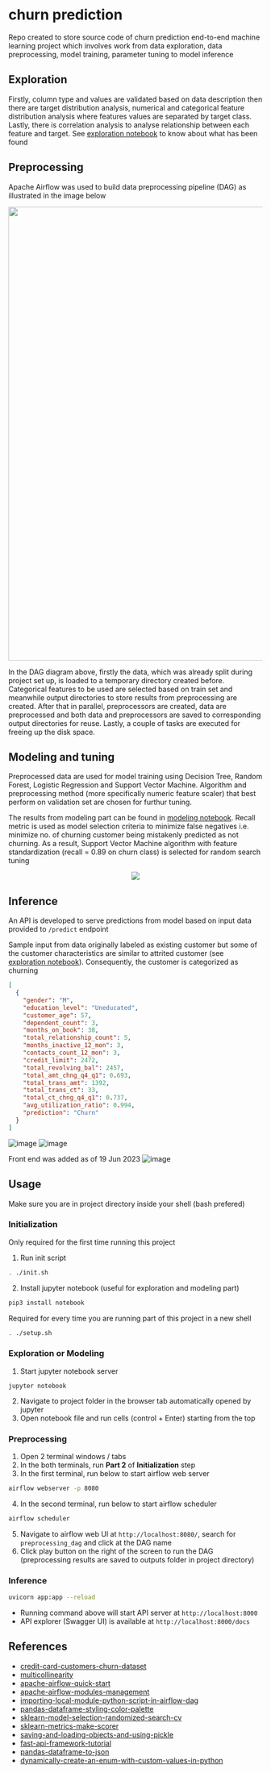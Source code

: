 # churn prediction

Repo created to store source code of churn prediction end-to-end machine learning project which involves work from data exploration, data preprocessing, model training, parameter tuning to model inference

## Exploration

Firstly, column type and values are validated based on data description then there are target distribution analysis, numerical and categorical feature distribution analysis where features values are separated by target class. Lastly, there is correlation analysis to analyse relationship between each feature and target. See [exploration notebook](https://github.com/ppkgtmm/churn-prediction/blob/main/exploration.ipynb) to know about what has been found

## Preprocessing

Apache Airflow was used to build data preprocessing pipeline (DAG) as illustrated in the image below

<img width=900 src="https://user-images.githubusercontent.com/57994731/168348130-19bf7d40-0140-4b78-bd15-00be5e3a6675.png" />

In the DAG diagram above, firstly the data, which was already split during project set up, is loaded to a temporary directory created before. Categorical features to be used are selected based on train set and meanwhile output directories to store results from preprocessing are created. After that in parallel, preprocessors are created, data are preprocessed and both data and preprocessors are saved to corresponding output directories for reuse. Lastly, a couple of tasks are executed for freeing up the disk space.

## Modeling and tuning

Preprocessed data are used for model training using Decision Tree, Random Forest, Logistic Regression and Support Vector Machine. Algorithm and preprocessing method (more specifically numeric feature scaler) that best perform on validation set are chosen for furthur tuning.

The results from modeling part can be found in [modeling notebook](https://github.com/ppkgtmm/hello-hello/blob/main/modeling.ipynb). Recall metric is used as model selection criteria to minimize false negatives i.e. minimize no. of churning customer being mistakenly predicted as not churning. As a result, Support Vector Machine algorithm with feature standardization (recall = 0.89 on churn class) is selected for random search tuning

<p align="center">
<img src="https://user-images.githubusercontent.com/57994731/168349011-5be9af25-51c3-4565-b256-469b3938cd26.png" />
</p>

## Inference

An API is developed to serve predictions from model based on input data provided to `/predict` endpoint

Sample input from data originally labeled as existing customer but some of the customer characteristics are similar to attrited customer (see [exploration notebook](https://github.com/ppkgtmm/hello-hello/blob/main/exploration.ipynb)). Consequently, the customer is categorized as churning

```json
[
  {
    "gender": "M",
    "education_level": "Uneducated",
    "customer_age": 57,
    "dependent_count": 3,
    "months_on_book": 38,
    "total_relationship_count": 5,
    "months_inactive_12_mon": 3,
    "contacts_count_12_mon": 3,
    "credit_limit": 2472,
    "total_revolving_bal": 2457,
    "total_amt_chng_q4_q1": 0.693,
    "total_trans_amt": 1392,
    "total_trans_ct": 33,
    "total_ct_chng_q4_q1": 0.737,
    "avg_utilization_ratio": 0.994,
    "prediction": "Churn"
  }
]
```

![image](https://user-images.githubusercontent.com/57994731/168351648-4669022d-1b5b-4a08-8600-9eee9c3c9f02.png)
![image](https://user-images.githubusercontent.com/57994731/168353360-47e23644-3c5f-4d08-9a2d-3c9101ac8694.png)

Front end was added as of 19 Jun 2023
![image](https://user-images.githubusercontent.com/57994731/246894228-dfd0cfc4-33a1-41ec-be0c-73bbdd019ce3.png)

## Usage

Make sure you are in project directory inside your shell (bash prefered)

### Initialization

Only required for the first time running this project

1. Run init script

```sh
. ./init.sh
```

2. Install jupyter notebook (useful for exploration and modeling part)

```sh
pip3 install notebook
```

Required for every time you are running part of this project in a new shell

```sh
. ./setup.sh
```

### Exploration or Modeling

1. Start jupyter notebook server

```
jupyter notebook
```

2. Navigate to project folder in the browser tab automatically opened by jupyter
3. Open notebook file and run cells (control + Enter) starting from the top

### Preprocessing

1. Open 2 terminal windows / tabs
2. In the both terminals, run **Part 2** of **Initialization** step
3. In the first terminal, run below to start airflow web server

```sh
airflow webserver -p 8080
```

4. In the second terminal, run below to start airflow scheduler

```sh
airflow scheduler
```

5. Navigate to airflow web UI at `http://localhost:8080/`, search for `preprocessing_dag` and click at the DAG name
6. Click play button on the right of the screen to run the DAG (preprocessing results are saved to outputs folder in project directory)

### Inference

```sh
uvicorn app:app --reload
```

- Running command above will start API server at `http://localhost:8000`
- API explorer (Swagger UI) is available at `http://localhost:8000/docs`

## References

- [credit-card-customers-churn-dataset](https://www.kaggle.com/datasets/sakshigoyal7/credit-card-customers)
- [multicollinearity](https://en.wikipedia.org/wiki/Multicollinearity)
- [apache-airflow-quick-start](https://airflow.apache.org/docs/apache-airflow/stable/start/local.html)
- [apache-airflow-modules-management](https://airflow.apache.org/docs/apache-airflow/stable/modules_management.html)
- [importing-local-module-python-script-in-airflow-dag](https://stackoverflow.com/questions/50150384/importing-local-module-python-script-in-airflow-dag)
- [pandas-dataframe-styling-color-palette](https://pandas.pydata.org/docs/user_guide/style.html)
- [sklearn-model-selection-randomized-search-cv](https://scikit-learn.org/stable/modules/generated/sklearn.model_selection.RandomizedSearchCV.html)
- [sklearn-metrics-make-scorer](https://scikit-learn.org/stable/modules/generated/sklearn.metrics.make_scorer.html)
- [saving-and-loading-objects-and-using-pickle](https://stackoverflow.com/questions/4530611/saving-and-loading-objects-and-using-pickle)
- [fast-api-framework-tutorial](https://fastapi.tiangolo.com/)
- [pandas-dataframe-to-json](https://pandas.pydata.org/docs/reference/api/pandas.DataFrame.to_json.html)
- [dynamically-create-an-enum-with-custom-values-in-python](https://stackoverflow.com/questions/33690064/dynamically-create-an-enum-with-custom-values-in-python)
